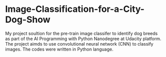# Image-Classification-for-a-City-Dog-Show

My project soultion for the pre-train image classifer to identify dog breeds as part of the AI Programming with Python Nanodegree at Udacity platform. The project aimds to use convolutional neural network (CNN) to classify images. The codes were written in Python language. 
